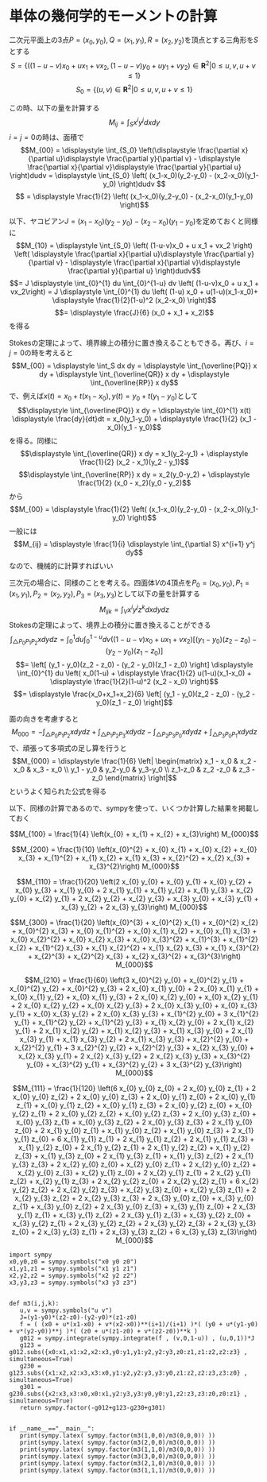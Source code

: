 
# 単体の幾何学的モーメントの計算

二次元平面上の3点$P=(x_0,y_0) , Q=(x_1,y_1) , R=(x_2 , y_2)$を頂点とする三角形を$S$とする
$$S = \{ ((1-u-v)x_0 + u x_1 + vx_2,(1-u-v)y_0 + u y_1 + v y_2) \in \mathbf{R}^2 | 0 \leq u,v,u+v \leq 1 \}$$
$$S_0 = \{(u,v) \in \mathbf{R}^2 |  0 \leq u,v,u+v \leq 1 \}$$



この時、以下の量を計算する
$$M_{ij} = \displaystyle \int_S x^i y^j dx dy$$
$i=j=0$の時は、面積で
$$M_{00} = \displaystyle \int_{S_0} \left(\displaystyle \frac{\partial x}{\partial u}\displaystyle \frac{\partial y}{\partial v} - \displaystyle \frac{\partial x}{\partial v}\displaystyle \frac{\partial y}{\partial u} \right)dudv = \displaystyle \int_{S_0} \left( (x_1-x_0)(y_2-y_0) - (x_2-x_0)(y_1-y_0) \right)dudv $$
$$ = \displaystyle \frac{1}{2} \left( (x_1-x_0)(y_2-y_0) - (x_2-x_0)(y_1-y_0)  \right)$$



以下、ヤコビアン$J= (x_1-x_0)(y_2-y_0) - (x_2-x_0)(y_1-y_0)$を定めておくと同様に
$$M_{10} = \displaystyle \int_{S_0} \left( (1-u-v)x_0 + u x_1 + vx_2 \right) \left( \displaystyle \frac{\partial x}{\partial u}\displaystyle \frac{\partial y}{\partial v} - \displaystyle \frac{\partial x}{\partial v}\displaystyle \frac{\partial y}{\partial u} \right)dudv$$
$$= J \displaystyle \int_{0}^{1} du \int_{0}^{1-u} dv \left( (1-u-v)x_0 + u x_1 + vx_2\right) = 
J \displaystyle \int_{0}^{1} du \left( (1-u) x_0 + u(1-u)(x_1-x_0)+ \displaystyle \frac{1}{2}(1-u)^2 (x_2-x_0) \right)$$
$$= \displaystyle \frac{J}{6} (x_0 + x_1 + x_2)$$
を得る



Stokesの定理によって、境界線上の積分に置き換えることもできる。再び、$i=j=0$の時を考えると
$$M_{00} = \displaystyle \int_S dx dy = \displaystyle \int_{\overline{PQ}} x dy + \displaystyle \int_{\overline{QR}} x dy + \displaystyle \int_{\overline{RP}} x dy$$
で、例えば$x(t)=x_0+t(x_1-x_0) , y(t)=y_0+t(y_1-y_0)$として
$$\displaystyle \int_{\overline{PQ}} x dy = \displaystyle \int_{0}^{1} x(t) \displaystyle \frac{dy}{dt}dt = x_0(y_1-y_0) + \displaystyle \frac{1}{2} (x_1 - x_0)(y_1 - y_0)$$
を得る。同様に
$$\displaystyle \int_{\overline{QR}} x dy = x_1(y_2-y_1) + \displaystyle \frac{1}{2} (x_2 - x_1)(y_2 - y_1)$$
$$\displaystyle \int_{\overline{RP}} x dy = x_2(y_0-y_2) + \displaystyle \frac{1}{2} (x_0 - x_2)(y_0 - y_2)$$
から
$$M_{00} = \displaystyle \frac{1}{2} \left( (x_1-x_0)(y_2-y_0) - (x_2-x_0)(y_1-y_0)  \right)$$
一般には
$$M_{ij} = \displaystyle \frac{1}{i} \displaystyle \int_{\partial S} x^{i+1} y^j dy$$
なので、機械的に計算すればいい





三次元の場合に、同様のことを考える。四面体$V$の4頂点を$P_0=(x_0,y_0) , P_1=(x_1,y_1) , P_2=(x_2 , y_2) , P_3=(x_3,y_3)$として以下の量を計算する
$$M_{ijk} = \displaystyle \int_V x^i y^j z^k dx dy dz$$
Stokesの定理によって、境界上の積分に置き換えることができる
$$\displaystyle \int_{\triangle{P_0 P_1 P_2}} x dy dz = \displaystyle \int_{0}^{1} du \int_{0}^{1-u} dv \left( (1-u-v)x_0 + u x_1 + vx_2\right) \left[ (y_1 - y_0)(z_2 - z_0) - (y_2 - y_0)(z_1 - z_0) \right]$$
$$=  \left[ (y_1 - y_0)(z_2 - z_0) - (y_2 - y_0)(z_1 - z_0) \right] \displaystyle \int_{0}^{1} du \left( x_0(1-u) + \displaystyle \frac{1}{2} u(1-u)(x_1-x_0) + \displaystyle \frac{1}{2}(1-u)^2 (x_2 - x_0) \right)$$ 
$$= \displaystyle \frac{x_0+x_1+x_2}{6} \left[ (y_1 - y_0)(z_2 - z_0) - (y_2 - y_0)(z_1 - z_0) \right]$$


面の向きを考慮すると
$$M_{000} = -\displaystyle \int_{\triangle{P_0 P_1 P_2}} x dy dz + \displaystyle \int_{\triangle{P_1 P_2 P_3}} x dy dz -\displaystyle \int_{\triangle{P_2 P_3 P_0}} x dy dz + \displaystyle \int_{\triangle{P_3 P_0 P_1}} x dy dz$$
で、頑張って多項式の足し算を行うと
$$M_{000} = \displaystyle \frac{1}{6} \left| \begin{matrix} x_1 - x_0 & x_2 - x_0 & x_3 - x_0 \\ y_1 - y_0 & y_2-y_0 & y_3-y_0 \\ z_1-z_0 & z_2 -z_0 & z_3 -z_0 \end{matrix} \right|$$
というよく知られた公式を得る


以下、同様の計算であるので、sympyを使って、いくつか計算した結果を掲載しておく

$$M_{100} = \frac{1}{4} \left(x_{0} + x_{1} + x_{2} + x_{3}\right) M_{000}$$

$$M_{200} = \frac{1}{10} \left(x_{0}^{2} + x_{0} x_{1} + x_{0} x_{2} + x_{0} x_{3} + x_{1}^{2} + x_{1} x_{2} + x_{1} x_{3} + x_{2}^{2} + x_{2} x_{3} + x_{3}^{2}\right) M_{000}$$

$$M_{110} = \frac{1}{20} \left(2 x_{0} y_{0} + x_{0} y_{1} + x_{0} y_{2} + x_{0} y_{3} + x_{1} y_{0} + 2 x_{1} y_{1} + x_{1} y_{2} + x_{1} y_{3} + x_{2} y_{0} + x_{2} y_{1} + 2 x_{2} y_{2} + x_{2} y_{3} + x_{3} y_{0} + x_{3} y_{1} + x_{3} y_{2} + 2 x_{3} y_{3}\right) M_{000}$$

$$M_{300} = \frac{1}{20} \left(x_{0}^{3} + x_{0}^{2} x_{1} + x_{0}^{2} x_{2} + x_{0}^{2} x_{3} + x_{0} x_{1}^{2} + x_{0} x_{1} x_{2} + x_{0} x_{1} x_{3} + x_{0} x_{2}^{2} + x_{0} x_{2} x_{3} + x_{0} x_{3}^{2} + x_{1}^{3} + x_{1}^{2} x_{2} + x_{1}^{2} x_{3} + x_{1} x_{2}^{2} + x_{1} x_{2} x_{3} + x_{1} x_{3}^{2} + x_{2}^{3} + x_{2}^{2} x_{3} + x_{2} x_{3}^{2} + x_{3}^{3}\right) M_{000}$$

$$M_{210} = \frac{1}{60} \left(3 x_{0}^{2} y_{0} + x_{0}^{2} y_{1} + x_{0}^{2} y_{2} + x_{0}^{2} y_{3} + 2 x_{0} x_{1} y_{0} + 2 x_{0} x_{1} y_{1} + x_{0} x_{1} y_{2} + x_{0} x_{1} y_{3} + 2 x_{0} x_{2} y_{0} + x_{0} x_{2} y_{1} + 2 x_{0} x_{2} y_{2} + x_{0} x_{2} y_{3} + 2 x_{0} x_{3} y_{0} + x_{0} x_{3} y_{1} + x_{0} x_{3} y_{2} + 2 x_{0} x_{3} y_{3} + x_{1}^{2} y_{0} + 3 x_{1}^{2} y_{1} + x_{1}^{2} y_{2} + x_{1}^{2} y_{3} + x_{1} x_{2} y_{0} + 2 x_{1} x_{2} y_{1} + 2 x_{1} x_{2} y_{2} + x_{1} x_{2} y_{3} + x_{1} x_{3} y_{0} + 2 x_{1} x_{3} y_{1} + x_{1} x_{3} y_{2} + 2 x_{1} x_{3} y_{3} + x_{2}^{2} y_{0} + x_{2}^{2} y_{1} + 3 x_{2}^{2} y_{2} + x_{2}^{2} y_{3} + x_{2} x_{3} y_{0} + x_{2} x_{3} y_{1} + 2 x_{2} x_{3} y_{2} + 2 x_{2} x_{3} y_{3} + x_{3}^{2} y_{0} + x_{3}^{2} y_{1} + x_{3}^{2} y_{2} + 3 x_{3}^{2} y_{3}\right) M_{000}$$

$$M_{111} = \frac{1}{120} \left(6 x_{0} y_{0} z_{0} + 2 x_{0} y_{0} z_{1} + 2 x_{0} y_{0} z_{2} + 2 x_{0} y_{0} z_{3} + 2 x_{0} y_{1} z_{0} + 2 x_{0} y_{1} z_{1} + x_{0} y_{1} z_{2} + x_{0} y_{1} z_{3} + 2 x_{0} y_{2} z_{0} + x_{0} y_{2} z_{1} + 2 x_{0} y_{2} z_{2} + x_{0} y_{2} z_{3} + 2 x_{0} y_{3} z_{0} + x_{0} y_{3} z_{1} + x_{0} y_{3} z_{2} + 2 x_{0} y_{3} z_{3} + 2 x_{1} y_{0} z_{0} + 2 x_{1} y_{0} z_{1} + x_{1} y_{0} z_{2} + x_{1} y_{0} z_{3} + 2 x_{1} y_{1} z_{0} + 6 x_{1} y_{1} z_{1} + 2 x_{1} y_{1} z_{2} + 2 x_{1} y_{1} z_{3} + x_{1} y_{2} z_{0} + 2 x_{1} y_{2} z_{1} + 2 x_{1} y_{2} z_{2} + x_{1} y_{2} z_{3} + x_{1} y_{3} z_{0} + 2 x_{1} y_{3} z_{1} + x_{1} y_{3} z_{2} + 2 x_{1} y_{3} z_{3} + 2 x_{2} y_{0} z_{0} + x_{2} y_{0} z_{1} + 2 x_{2} y_{0} z_{2} + x_{2} y_{0} z_{3} + x_{2} y_{1} z_{0} + 2 x_{2} y_{1} z_{1} + 2 x_{2} y_{1} z_{2} + x_{2} y_{1} z_{3} + 2 x_{2} y_{2} z_{0} + 2 x_{2} y_{2} z_{1} + 6 x_{2} y_{2} z_{2} + 2 x_{2} y_{2} z_{3} + x_{2} y_{3} z_{0} + x_{2} y_{3} z_{1} + 2 x_{2} y_{3} z_{2} + 2 x_{2} y_{3} z_{3} + 2 x_{3} y_{0} z_{0} + x_{3} y_{0} z_{1} + x_{3} y_{0} z_{2} + 2 x_{3} y_{0} z_{3} + x_{3} y_{1} z_{0} + 2 x_{3} y_{1} z_{1} + x_{3} y_{1} z_{2} + 2 x_{3} y_{1} z_{3} + x_{3} y_{2} z_{0} + x_{3} y_{2} z_{1} + 2 x_{3} y_{2} z_{2} + 2 x_{3} y_{2} z_{3} + 2 x_{3} y_{3} z_{0} + 2 x_{3} y_{3} z_{1} + 2 x_{3} y_{3} z_{2} + 6 x_{3} y_{3} z_{3}\right) M_{000}$$



```
import sympy
x0,y0,z0 = sympy.symbols("x0 y0 z0")
x1,y1,z1 = sympy.symbols("x1 y1 z1")
x2,y2,z2 = sympy.symbols("x2 y2 z2")
x3,y3,z3 = sympy.symbols("x3 y3 z3")


def m3(i,j,k):
   u,v = sympy.symbols("u v")
   J=(y1-y0)*(z2-z0)-(y2-y0)*(z1-z0)
   f = ( (x0 + u*(x1-x0) + v*(x2-x0))**(i+1)/(i+1) )*( (y0 + u*(y1-y0) + v*(y2-y0))**j )*( (z0 + u*(z1-z0) + v*(z2-z0))**k )
   g012 = sympy.integrate(sympy.integrate(f , (v,0,1-u)) , (u,0,1))*J
   g123 = g012.subs({x0:x1,x1:x2,x2:x3,y0:y1,y1:y2,y2:y3,z0:z1,z1:z2,z2:z3} , simultaneous=True)
   g230 = g123.subs({x1:x2,x2:x3,x3:x0,y1:y2,y2:y3,y3:y0,z1:z2,z2:z3,z3:z0} , simultaneous=True)
   g301 = g230.subs({x2:x3,x3:x0,x0:x1,y2:y3,y3:y0,y0:y1,z2:z3,z3:z0,z0:z1} , simultaneous=True)
   return sympy.factor(-g012+g123-g230+g301)


if __name__=="__main__":
   print(sympy.latex( sympy.factor(m3(1,0,0)/m3(0,0,0)) ))
   print(sympy.latex( sympy.factor(m3(2,0,0)/m3(0,0,0)) ))
   print(sympy.latex( sympy.factor(m3(1,1,0)/m3(0,0,0)) ))
   print(sympy.latex( sympy.factor(m3(3,0,0)/m3(0,0,0)) ))
   print(sympy.latex( sympy.factor(m3(2,1,0)/m3(0,0,0)) ))
   print(sympy.latex( sympy.factor(m3(1,1,1)/m3(0,0,0)) ))


```

